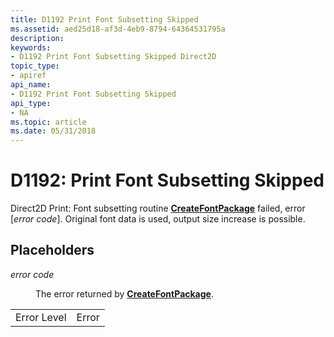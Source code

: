 ```yaml
---
title: D1192 Print Font Subsetting Skipped
ms.assetid: aed25d18-af3d-4eb9-8794-64364531795a
description: 
keywords:
- D1192 Print Font Subsetting Skipped Direct2D
topic_type:
- apiref
api_name:
- D1192 Print Font Subsetting Skipped
api_type:
- NA
ms.topic: article
ms.date: 05/31/2018
---
```


# D1192: Print Font Subsetting Skipped

Direct2D Print: Font subsetting routine [**CreateFontPackage**](https://msdn.microsoft.com/library/windows/desktop/dd183502) failed, error \[*error code*\]. Original font data is used, output size increase is possible.

## Placeholders

<dl> <dt>

<span id="error_code"></span><span id="ERROR_CODE"></span>*error code*
</dt> <dd>

The error returned by [**CreateFontPackage**](https://msdn.microsoft.com/library/windows/desktop/dd183502).

</dd> </dl> 

|             |       |
|-------------|-------|
| Error Level | Error |



 

 

 





